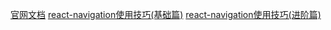 [官网文档](https://reactnavigation.org/docs/getting-started.html)
[react-navigation使用技巧(基础篇)](https://www.jianshu.com/p/2f575cc35780)
[react-navigation使用技巧(进阶篇)](https://www.jianshu.com/p/b877115fff1b)